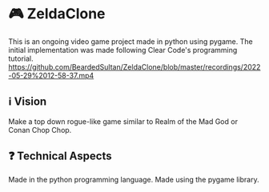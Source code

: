 # 🎮 ZeldaClone
This is an ongoing video game project made in python using pygame. The initial implementation was made following Clear Code's programming tutorial. 
https://github.com/BeardedSultan/ZeldaClone/blob/master/recordings/2022-05-29%2012-58-37.mp4

## ℹ️ Vision
Make a top down rogue-like game similar to Realm of the Mad God or Conan Chop Chop. 

## ❓ Technical Aspects
Made in the python programming language. Made using the pygame library.
